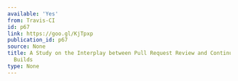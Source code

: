 ```yaml
---
available: 'Yes'
from: Travis-CI
id: p67
link: https://goo.gl/KjTpxp
publication_id: p67
source: None
title: A Study on the Interplay between Pull Request Review and Continuous Integration
  Builds
type: None
---
```

